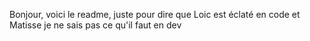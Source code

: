 Bonjour, voici le readme, juste pour dire que Loic est éclaté en code et Matisse je ne sais pas ce qu'il faut en dev

